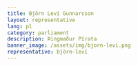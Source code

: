 ```yaml
---
title: Björn Leví Gunnarsson
layout: representative
lang: pl
category: parliament
description: Þingmaður Pírata
banner_image: /assets/img/bjorn-levi.png
representative: björn-leví
---
```

